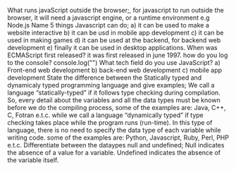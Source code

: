What runs javaScript outside the browser;, for javascript to run outside the browser, it will need a javascript engine, or a runtime environment e.g Node.js
Name 5 things Javascript can do; a) it can be used to make a website interactive b) it can be usd in mobile app development c) it can be used in making games d) it can be used at the backend, for backend web development e) finally it can be used in desktop applications.
When was ECMAScript first released? it was first released in june 1997.
how do you log to the console? console.log("")
What tech field do you use JavaScript? a) Front-end web development b) back-end web development c) mobile app development
State the difference between the Statically typed and dynamicaly typed programming language and give examples; We call a language “statically-typed” if it follows type checking during compilation. So, every detail about the variables and all the data types must be known before we do the compiling process, some of the examples are: Java, C++, C, Fotran e.t.c. while we call a language “dynamically typed” if type checking takes place while the program runs (run-time). In this type of language, there is no need to specify the data type of each variable while writing code. some of the examples are: Python, Javascript, Ruby, Perl, PHP e.t.c.
Differentiate between the dataypes null and undefined; Null indicates the absence of a value for a variable. Undefined indicates the absence of the variable itself.